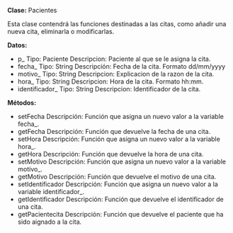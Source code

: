 
**Clase:** Pacientes

Esta clase contendrá las funciones destinadas a las citas, como añadir una nueva cita, eliminarla o modificarlas.

**Datos:**

- p_         Tipo: Paciente Descripcion: Paciente al que se le asigna la cita.
- fecha_           Tipo: String  Descripción: Fecha de la cita. Formato dd/mm/yyyy
- motivo_ Tipo: String Descripcion: Explicacion de la razon de la cita.
- hora_ Tipo: String Descripcion: Hora de la cita. Formato hh:mm.
- identificador_ Tipo: String Descripcion: Identificador de la cita.

**Métodos:**

+ setFecha Descripción: Función que asigna un nuevo valor a la variable fecha_.
+ getFecha Descripción: Función que devuelve la fecha de una cita.
+ setHora Descripción: Función que asigna un nuevo valor a la variable hora_.
+ getHora Descripción: Función que devuelve la hora de una cita.
+ setMotivo Descripción: Función que asigna un nuevo valor a la variable motivo_.
+ getMotivo Descripción: Función que devuelve el motivo de una cita.
+ setIdentificador Descripción: Función que asigna un nuevo valor a la variable identificador_.
+ getIdentificador Descripción: Función que devuelve el identificador de una cita.
+ getPacientecita Descripción: Función que devuelve el paciente que ha sido aignado a la cita.

